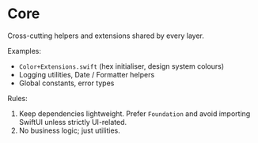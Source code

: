 # Core

Cross-cutting helpers and extensions shared by every layer.

Examples:

- `Color+Extensions.swift` (hex initialiser, design system colours)
- Logging utilities, Date / Formatter helpers
- Global constants, error types

Rules:

1. Keep dependencies lightweight. Prefer `Foundation` and avoid importing SwiftUI unless strictly UI-related.
2. No business logic; just utilities.
